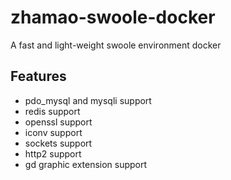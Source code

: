 # zhamao-swoole-docker
A fast and light-weight swoole environment docker

## Features
- pdo_mysql and mysqli support
- redis support
- openssl support
- iconv support
- sockets support
- http2 support
- gd graphic extension support
